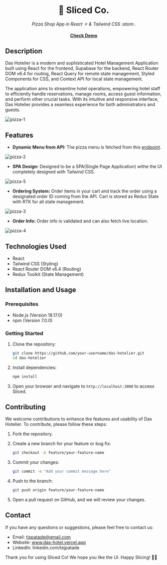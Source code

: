 <div align="center">
  <h1>🍕 Sliced Co.</h1>
  <em>Pizza Shop App in React ⚛️ & Tailwind CSS :atom:.</em><br/>
  <h4><a href="https://sliced-tejas.netlify.app/" target="_blank">Check Demo</a></h4>
</div>

## Description

Das Hotelier is a modern and sophisticated Hotel Management Application built using React for the frontend, Supabase for the backend, React Router DOM v6.4 for routing, React Query for remote state management, Styled Components for CSS, and Context API for local state management.

The application aims to streamline hotel operations, empowering hotel staff to efficiently handle reservations, manage rooms, access guest information, and perform other crucial tasks. With its intuitive and responsive interface, Das Hotelier provides a seamless experience for both administrators and guests.

![pizza-1](https://github.com/Tejaspatade/sliced/assets/70337689/18636f29-b822-418f-b093-d983fb18c2c8)

## Features

- **Dynamic Menu from API:** The pizza menu is fetched from this [endpoint](https://react-fast-pizza-api.onrender.com/api).

![pizza-2](https://github.com/Tejaspatade/sliced/assets/70337689/aa59ac8e-c77e-4abb-9875-9ae4f81f3cfe)

- **SPA Design:** Designed to be a SPA(Single Page Application) withe the UI completely designed with Tailwind CSS.

![pizza-5](https://github.com/Tejaspatade/sliced/assets/70337689/e75d3cee-db16-46ce-9097-2edb8322b163)

- **Ordering System:** Order items in your cart and track the order using a designated order ID coming from the API. Cart is stored as Redux State with RTK for all state management.

![pizza-3](https://github.com/Tejaspatade/sliced/assets/70337689/ea5df7df-9561-4e5d-a428-c72c3dba4dcd)

- **Order Info:** Order info is validated and can also fetch live location.

![pizza-4](https://github.com/Tejaspatade/sliced/assets/70337689/391b6a93-f841-4e1d-a16e-aacab7703f25)

## Technologies Used

- React
- Tailwind CSS (Styling)
- React Router DOM v6.4 (Routing)
- Redux Toolkit (State Management)

## Installation and Usage

### Prerequisites

- Node.js (Version 18.17.0)
- npm (Version 7.0.0)

### Getting Started

1. Clone the repository:

   ```bash
   git clone https://github.com/your-username/das-hotelier.git
   cd das-hotelier
   ```

2. Install dependencies:

   ```bash
   npm install
   ```

3. Open your browser and navigate to `http://localhost:3000` to access Sliced.

## Contributing

We welcome contributions to enhance the features and usability of Das Hotelier. To contribute, please follow these steps:

1. Fork the repository.

2. Create a new branch for your feature or bug fix:

   ```bash
   git checkout -b feature/your-feature-name
   ```

3. Commit your changes:

   ```bash
   git commit -m "Add your commit message here"
   ```

4. Push to the branch:

   ```bash
   git push origin feature/your-feature-name
   ```

5. Open a pull request on GitHub, and we will review your changes.

## Contact

If you have any questions or suggestions, please feel free to contact us:

- Email: tjspatade@gmail.com
- Website: www.das-hotel.vercel.app
- LinkedIn: linkedin.com/tejpatade

Thank you for using Sliced Co! We hope you like the UI. Happy Slicing! 🍕😋
